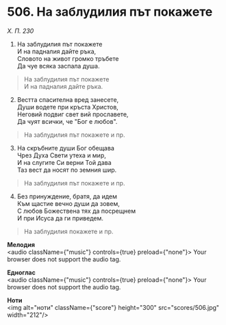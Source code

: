 # 506. На заблудилия път покажете  

*Х. П. 230*  

1. На заблудилия път покажете  
И на падналия дайте ръка,  
Словото на живот громко тръбете  
Да чуе всяка заспала душа.  

> На заблудилия път покажете  
> И на падналия дайте ръка.  

2. Вестта спасителна вред занесете,  
Души водете при кръста Христов,  
Неговий подвиг свет вий прославете,  
Да чуят всички, че "Бог е любов".  

> На заблудилия път покажете и пр.  

3. На скръбните души Бог обещава  
Чрез Духа Свети утеха и мир,  
И на слугите Си верни Той дава  
Таз вест да носят по земния шир.  

> На заблудилия път покажете и пр.  

4. Без принуждение, братя, да идем  
Към щастие вечно души да зовем,  
С любов Божествена тях да посрещнем  
И при Исуса да ги приведем.  

> На заблудилия покажете и пр.  

__Мелодия__  
<audio className={"music"} controls={true} preload={"none"}><source src="mp3/506.mp3" type="audio/mpeg"/>
Your browser does not support the audio tag.
</audio>  

__Едноглас__  
<audio className={"music"} controls={true} preload={"none"}><source src="transp/506.mp3" type="audio/mpeg"/>
Your browser does not support the audio tag.
</audio>  

__Ноти__  
<img alt="ноти" className={"score"} height="300" src="scores/506.jpg" width="212"/>
